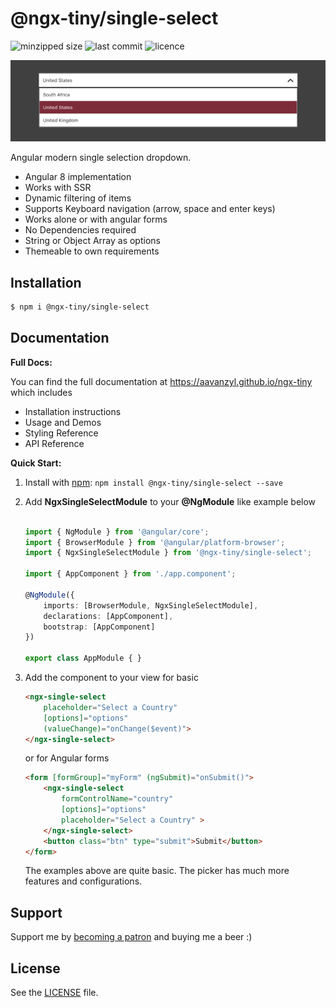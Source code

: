 # @ngx-tiny/single-select

![minzipped size](https://img.shields.io/bundlephobia/minzip/@ngx-tiny/single-select?style=for-the-badge)
![last commit](https://img.shields.io/github/last-commit/aavanzyl/ngx-tiny?style=for-the-badge)
![licence](https://img.shields.io/npm/l/@ngx-tiny/single-select?style=for-the-badge)

![Single Select](https://raw.githubusercontent.com/aavanzyl/ngx-tiny/master/projects/assets/ngx-single-select.png)

Angular modern single selection dropdown.

* Angular 8 implementation
* Works with SSR
* Dynamic filtering of items
* Supports Keyboard navigation (arrow, space and enter keys)
* Works alone or with angular forms 
* No Dependencies required
* String or Object Array as options
* Themeable to own requirements

## Installation

```sh
$ npm i @ngx-tiny/single-select
```

## Documentation

__Full Docs:__

You can find the full documentation at https://aavanzyl.github.io/ngx-tiny which includes
* Installation instructions
* Usage and Demos
* Styling Reference
* API Reference

__Quick Start:__

1. Install with [npm](https://www.npmjs.com): `npm install @ngx-tiny/single-select --save`

2. Add __NgxSingleSelectModule__ to your __@NgModule__ like example below
    ```typescript

    import { NgModule } from '@angular/core';
    import { BrowserModule } from '@angular/platform-browser';
    import { NgxSingleSelectModule } from '@ngx-tiny/single-select';

    import { AppComponent } from './app.component';

    @NgModule({
        imports: [BrowserModule, NgxSingleSelectModule],
        declarations: [AppComponent],
        bootstrap: [AppComponent]
    })

    export class AppModule { }

    ```
 4. Add the component to your view for basic
    ```html
    <ngx-single-select 
        placeholder="Select a Country" 
        [options]="options" 
        (valueChange)="onChange($event)">
    </ngx-single-select>
    ```
    or for Angular forms
    ```html 
    <form [formGroup]="myForm" (ngSubmit)="onSubmit()">
        <ngx-single-select 
            formControlName="country" 
            [options]="options" 
            placeholder="Select a Country" >
        </ngx-single-select>
        <button class="btn" type="submit">Submit</button>
    </form>
    ```
    The examples above are quite basic. The picker has much more features and configurations. 
    
## Support

Support me by [becoming a patron](https://www.patreon.com/bePatron?u=27640996) and buying me a beer :) 

## License
See the [LICENSE][license] file.


[license]: /LICENSE
[contributing]: /CONTRIBUTING.md
[docs]: /DOCUMENTATION.md 